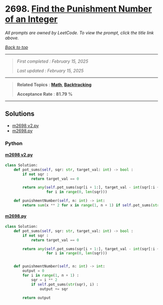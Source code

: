 # 2698. [Find the Punishment Number of an Integer](<https://leetcode.com/problems/find-the-punishment-number-of-an-integer>)

*All prompts are owned by LeetCode. To view the prompt, click the title link above.*

*[Back to top](<../README.md>)*

------

> *First completed : February 15, 2025*
>
> *Last updated : February 15, 2025*

------

> **Related Topics** : **[Math](<by_topic/Math.md>), [Backtracking](<by_topic/Backtracking.md>)**
>
> **Acceptance Rate** : **81.79 %**

------

## Solutions

- [m2698 v2.py](<../my-submissions/m2698 v2.py>)
- [m2698.py](<../my-submissions/m2698.py>)
### Python
#### [m2698 v2.py](<../my-submissions/m2698 v2.py>)
```Python
class Solution:
    def pot_sums(self, sqr: str, target_val: int) -> bool :
        if not sqr :
            return target_val == 0

        return any(self.pot_sums(sqr[i + 1:], target_val - int(sqr[:i + 1]))
                   for i in range(0, len(sqr)))

    def punishmentNumber(self, n: int) -> int:
        return sum(x ** 2 for x in range(1, n + 1) if self.pot_sums(str(x ** 2), x))
```

#### [m2698.py](<../my-submissions/m2698.py>)
```Python
class Solution:
    def pot_sums(self, sqr: str, target_val: int) -> bool :
        if not sqr :
            return target_val == 0

        return any(self.pot_sums(sqr[i + 1:], target_val - int(sqr[:i + 1]))
                   for i in range(0, len(sqr)))


    def punishmentNumber(self, n: int) -> int:
        output = 0
        for i in range(1, n + 1) :
            sqr = i ** 2
            if self.pot_sums(str(sqr), i) :
                output += sqr

        return output
```

